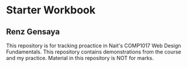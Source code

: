 # Starter Workbook

## Renz Gensaya

This repository is for tracking proactice in Nait's COMP1017 Web Design Fundamentals. This repository contains demonstrations from the course and my practice. Material in this repository is NOT for marks.

